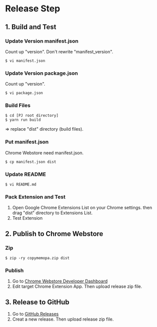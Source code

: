 # Release Step
## 1. Build and Test
### Update Version manifest.json
Count up "version". Don't rewrite "manifest_version".

```
$ vi manifest.json
```

### Update Version package.json
Count up "version".

```
$ vi package.json
```

### Build Files
```
$ cd [PJ root directory]
$ yarn run build
```
=> replace "dist" directory (build files).

### Put manifest.json
Chrome Webstore need manifest.json.
```
$ cp manifest.json dist
```

### Update README
```
$ vi README.md
```

### Pack Extension and Test
1. Open Google Chrome Extensions List on your Chrome settings. then drag "dist" directory to Extensions List.
2. Test Extension

## 2. Publish to Chrome Webstore
### Zip
```
$ zip -ry copymemopa.zip dist
```

### Publish
1. Go to [Chrome Webstore Developer Dashboard](https://chrome.google.com/webstore/developer/dashboard?hl=ja)
2. Edit target Chrome Extension App. Then upload release zip file.

## 3. Release to GitHub
1. Go to [GitHub Releases](https://github.com/256hax/copymemopa/releases)
2. Creat a new release. Then upload release zip file.
